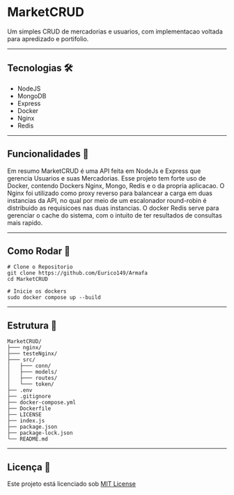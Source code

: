 # MarketCRUD
Um simples CRUD de mercadorias e usuarios, com implementacao voltada para apredizado e portifolio.
<hr>

## Tecnologias 🛠
<ul>
    <li>NodeJS</li>
    <li>MongoDB</li>
    <li>Express</li>
    <li>Docker</li>
    <li>Nginx</li>
    <li>Redis</li>
</ul>
<hr>

## Funcionalidades 📌
Em resumo MarketCRUD é uma API feita em NodeJs e Express que gerencia Usuarios e suas Mercadorias.
Esse projeto tem forte uso de Docker, contendo Dockers Nginx, Mongo, Redis
e o da propria aplicacao.
O Nginx foi utilizado como proxy reverso para balancear a carga em duas instancias da API,
no qual por meio de um escalonador round-robin é distribuido as requisicoes nas duas instancias.
O docker Redis serve para gerenciar o cache do sistema, com o intuito de ter resultados de consultas mais rapido.
<hr>

## Como Rodar 🚀
```
# Clone o Repositorio
git clone https://github.com/Eurico149/Armafa
cd MarketCRUD

# Inicie os dockers
sudo docker compose up --build
```
<hr>

## Estrutura 📁
```
MarketCRUD/
├─── nginx/
├─── testeNginx/
├─── src/
│   ├─── conn/
│   ├─── models/
│   ├─── routes/
│   └─── token/
├── .env
├── .gitignore
├── docker-compose.yml
├── Dockerfile
├── LICENSE
├── index.js
├── package.json
├── package-lock.json
└── README.md
```
<hr>

## Licença 📝
Este projeto está licenciado sob [MIT License]()